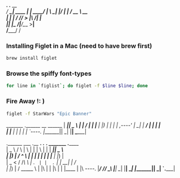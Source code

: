   _____.__       .__          __   
_/ ____\__| ____ |  |   _____/  |_ 
\   __\|  |/ ___\|  | _/ __ \   __\
 |  |  |  / /_/  >  |_\  ___/|  |  
 |__|  |__\___  /|____/\___  >__|  
         /_____/           \/      

### Installing Figlet in a Mac (need to have brew first)
```bash
brew install figlet
```


### Browse the spiffy font-types
```bash
for line in `figlist`; do figlet -f $line $line; done
```


### Fire Away !: ) 

```bash
figlet -f StarWars "Epic Banner"
```

 _______ .______    __    ______ 
|   ____||   _  \  |  |  /      |
|  |__   |  |_)  | |  | |  ,----'
|   __|  |   ___/  |  | |  |     
|  |____ |  |      |  | |  `----.
|_______|| _|      |__|  \______|
                                 
.______        ___      .__   __. .__   __.  _______ .______      
|   _  \      /   \     |  \ |  | |  \ |  | |   ____||   _  \     
|  |_)  |    /  ^  \    |   \|  | |   \|  | |  |__   |  |_)  |    
|   _  <    /  /_\  \   |  . `  | |  . `  | |   __|  |      /     
|  |_)  |  /  _____  \  |  |\   | |  |\   | |  |____ |  |\  \----.
|______/  /__/     \__\ |__| \__| |__| \__| |_______|| _| `._____|
